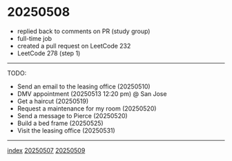 <head><meta name="viewport" content="width=device-width, initial-scale=1.0, user-scalable=yes" /><meta charset="UTF-8"></head>

# 20250508

- replied back to comments on PR (study group)
- full-time job
- created a pull request on LeetCode 232
- LeetCode 278 (step 1)

---

TODO:

- Send an email to the leasing office (20250510)
- DMV appointment (20250513 12:20 pm) @ San Jose
- Get a haircut (20250519)
- Request a maintenance for my room (20250520)
- Send a message to Pierce (20250520)
- Build a bed frame (20250525)
- Visit the leasing office (20250531)

---

[index](../../index.html)
[20250507](20250507.html)
[20250509](20250509.html)
